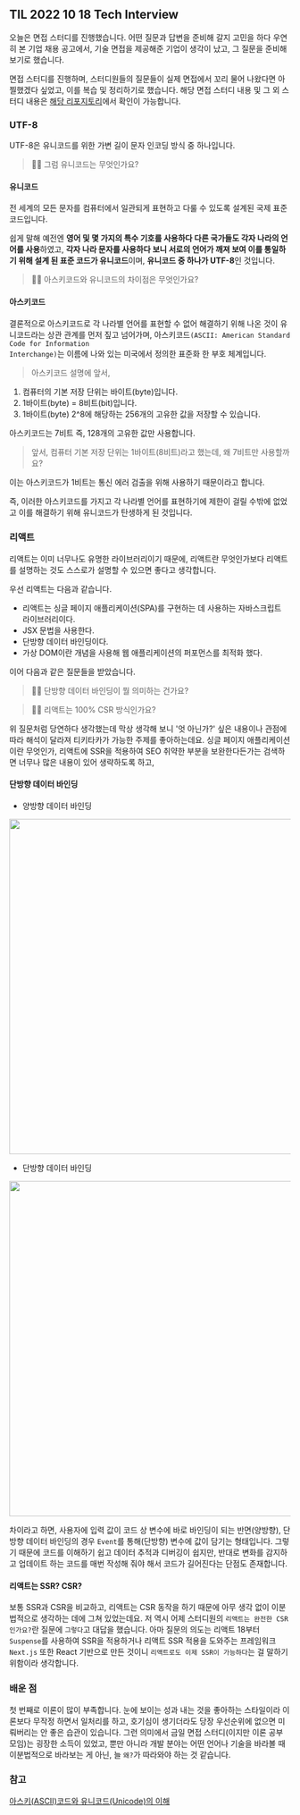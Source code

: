 ## TIL 2022 10 18 Tech Interview

오늘은 면접 스터디를 진행했습니다. 어떤 질문과 답변을 준비해 갈지 고민을 하다 우연히 본 기업 채용 공고에서, 기술 면접을 제공해준 기업이 생각이 났고, 그 질문을 준비해 보기로 했습니다.

면접 스터디를 진행하며, 스터디원들의 질문들이 실제 면접에서 꼬리 물어 나왔다면 아찔했겠다 싶었고, 이를 복습 및 정리하기로 했습니다. 해당 면접 스터디 내용 및 그 외 스터디 내용은 [해당 리포지토리](https://github.com/BaikSeungJeon/Interview)에서 확인이 가능합니다.

### UTF-8

UTF-8은 유니코드를 위한 가변 길이 문자 인코딩 방식 중 하나입니다.

> 🙋‍♂️ 그럼 유니코드는 무엇인가요?

#### 유니코드 

전 세계의 모든 문자를 컴퓨터에서 일관되게 표현하고 다룰 수 있도록 설계된 국제 표준 코드입니다.

쉽게 말해 예전엔 **영어 및 몇 가지의 특수 기호를 사용하다 다른 국가들도 각자 나라의 언어를 사용**하였고, **각자 나라 문자를 사용하다 보니 서로의 언어가 깨져 보여 이를 통일하기 위해 설계 된 표준 코드가 유니코드**이며, **유니코드 중 하나가 UTF-8**인 것입니다.

> 🙋‍♂️ 아스키코드와 유니코드의 차이점은 무엇인가요?

#### 아스키코드

결론적으로 아스키코드로 각 나라별 언어를 표현할 수 없어 해결하기 위해 나온 것이 유니코드라는 상관 관계를 먼저 짚고 넘어가며, 아스키코드<code>(ASCII: American Standard Code for Information Interchange)</code>는 이름에 나와 있는 미국에서 정의한 표준화 한 부호 체계입니다.

> 아스키코드 설명에 앞서,

1. 컴퓨터의 기본 저장 단위는 바이트(byte)입니다.
2. 1바이트(byte) = 8비트(bit)입니다.
3. 1바이트(byte) 2^8에 해당하는 256개의 고유한 값을 저장할 수 있습니다.

아스키코드는 7비트 즉, 128개의 고유한 값만 사용합니다.

> 앞서, 컴퓨터 기본 저장 단위는 1바이트(8비트)라고 했는데, 왜 7비트만 사용할까요?

이는 아스키코드가 1비트는 통신 에러 검출을 위해 사용하기 때문이라고 합니다.

즉, 이러한 아스키코드를 가지고 각 나라별 언어를 표현하기에 제한이 걸릴 수밖에 없었고 이를 해결하기 위해 유니코드가 탄생하게 된 것입니다.

### 리액트

리액트는 이미 너무나도 유명한 라이브러리이기 때문에, 리액트란 무엇인가보다 리액트를 설명하는 것도 스스로가 설명할 수 있으면 좋다고 생각합니다.

우선 리액트는 다음과 같습니다.

- 리액트는 싱글 페이지 애플리케이션(SPA)를 구현하는 데 사용하는 자바스크립트 라이브러리이다.
- JSX 문법을 사용한다.
- 단방향 데이터 바인딩이다.
- 가상 DOM이란 개념을 사용해 웹 애플리케이션의 퍼포먼스를 최적화 했다.

이어 다음과 같은 질문들을 받았습니다.

> 🙋‍♂️ 단방향 데이터 바인딩이 뭘 의미하는 건가요?

> 🙋‍♂️ 리액트는 100% CSR 방식인가요?

위 질문처럼 당연하다 생각했는데 막상 생각해 보니 '엇 아닌가?' 싶은 내용이나 관점에 따라 해석이 달라져 티키타카가 가능한 주제를 좋아하는데요. 싱글 페이지 애플리케이션이란 무엇인가, 리액트에 SSR을 적용하여 SEO 취약한 부분을 보완한다든가는 검색하면 너무나 많은 내용이 있어 생략하도록 하고, 

#### 단방향 데이터 바인딩

- 양방향 데이터 바인딩
<img src='https://velog.velcdn.com/images/veklog/post/5392d015-14d2-4542-9d0c-312876d33a2d/image.png' width='600'>

- 단방향 데이터 바인딩
<img src='https://velog.velcdn.com/images/veklog/post/eabbe8f1-3a1b-4ce8-b42d-3bc150fb4de9/image.png' width='600'>

차이라고 하면, 사용자에 입력 값이 코드 상 변수에 바로 바인딩이 되는 반면(양방향), 단방향 데이터 바인딩의 경우 <code>Event</code>를 통해(단방향) 변수에 값이 담기는 형태입니다. 그렇기 때문에 코드를 이해하기 쉽고 데이터 추적과 디버깅이 쉽지만, 반대로 변화를 감지하고 업데이트 하는 코드를 매번 작성해 줘야 해서 코드가 길어진다는 단점도 존재합니다.

#### 리액트는 SSR? CSR?

보통 SSR과 CSR을 비교하고, 리액트는 CSR 동작을 하기 때문에 아무 생각 없이 이분법적으로 생각하는 데에 그쳐 있었는데요. 저 역시 어제 스터디원의 <code>리액트는 완전한 CSR인가요?</code>란 질문에 <code>그렇다</code>고 대답을 했습니다. 아마 질문의 의도는 리액트 18부터 <code>Suspense</code>를 사용하여 SSR을 적용하거나 리액트 SSR 적용을 도와주는 프레임워크 <code>Next.js</code> 또한 React 기반으로 만든 것이니 <code>리액트로도 이제 SSR이 가능하다</code>는 걸 말하기 위함이라 생각합니다.

### 배운 점

첫 번째로 이론이 많이 부족합니다. 눈에 보이는 성과 내는 것을 좋아하는 스타일이라 이론보다 무작정 하면서 일처리를 하고, 호기심이 생기더라도 당장 우선순위에 없으면 미뤄버리는 안 좋은 습관이 있습니다. 그런 의미에서 금일 면접 스터디(이지만 이론 공부 모임)는 굉장한 소득이 있었고, 뿐만 아니라 개발 분야는 어떤 언어나 기술을 바라볼 때 이분법적으로 바라보는 게 아닌, 늘 <code>왜?</code>가 따라와야 하는 것 같습니다.

### 참고

[아스키(ASCII)코드와 유니코드(Unicode)의 이해](https://whatisthenext.tistory.com/m/103)
